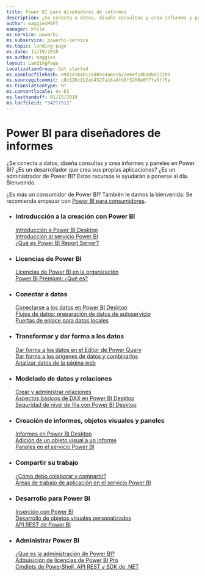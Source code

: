 ```yaml
---
title: Power BI para diseñadores de informes
description: ¿Se conecta a datos, diseña consultas y crea informes y paneles en Power BI? ¿Es un desarrollador que crea sus propias aplicaciones, o bien es un administrador de Power BI?
author: maggiesMSFT
manager: kfile
ms.service: powerbi
ms.subservice: powerbi-service
ms.topic: landing-page
ms.date: 11/19/2018
ms.author: maggies
layout: LandingPage
LocalizationGroup: Get started
ms.openlocfilehash: e9d1d1b40116d05e4a6ecb72e6efcd6a0bd27209
ms.sourcegitcommit: c8c126c1b2ab4527a16a4fb8f5208e0f7fa5ff5a
ms.translationtype: HT
ms.contentlocale: es-ES
ms.lasthandoff: 01/15/2019
ms.locfileid: "54277512"
---
```

# <a name="power-bi-for-report-designers"></a>Power BI para diseñadores de informes

¿Se conecta a datos, diseña consultas y crea informes y paneles en Power BI? ¿Es un desarrollador que crea sus propias aplicaciones? ¿Es un administrador de Power BI? Estos recursos le ayudarán a ponerse al día. Bienvenido.

¿Es más un consumidor de Power BI? También le damos la bienvenida. Se recomienda empezar con [Power BI para consumidores](consumer/power-bi-consumer-landing.md).

<ul class="panelContent cardsF"> 
              <li> 
                             <div class="cardSize"> 
                                           <div class="cardPadding"> 
                                                          <div class="card"> 
                                                                        <div class="cardText"> 
                                                                                      <h3>Introducción a la creación con Power BI</h3> 
                                                                                      <p></p>
                                                                                            <a href="desktop-what-is-desktop.md">Introducción a Power BI Desktop</a><br/> 
                                                                                            <a href="power-bi-overview.md">Introducción al servicio Power BI</a><br/> 
                                                                                            <a href="report-server/get-started.md">¿Qué es Power BI Report Server?</a>
                                                                        </div> 
                                                          </div> 
                                           </div> 
                             </div> 
              </li>
              <li> 
                             <div class="cardSize"> 
                                           <div class="cardPadding"> 
                                                          <div class="card"> 
                                                                        <div class="cardText"> 
                                                                                      <h3>Licencias de Power BI</h3> 
                                                                                      <p></p>
                                                                                            <a href="service-admin-licensing-organization.md">Licencias de Power BI en la organización</a><br/> 
                                                                                            <a href="service-premium.md">Power BI Premium: ¿Qué es?</a> 
                                                                        </div> 
                                                          </div> 
                                           </div> 
                             </div> 
              </li>
              <li> 
                             <div class="cardSize"> 
                                           <div class="cardPadding"> 
                                                          <div class="card"> 
                                                                        <div class="cardText"> 
                                                                                      <h3>Conectar a datos</h3> 
                                                                                      <p></p>
                                                                                            <a href="desktop-quickstart-connect-to-data.md">Conectarse a los datos en Power BI Desktop</a><br/> 
                                                                                            <a href="service-dataflows-overview.md">Flujos de datos: preparación de datos de autoservicio</a><br/> 
                                                                                            <a href="service-gateway-install.md">Puertas de enlace para datos locales</a>
                                                                        </div> 
                                                          </div> 
                                           </div> 
                             </div> 
              </li>
              <li> 
                             <div class="cardSize"> 
                                           <div class="cardPadding"> 
                                                          <div class="card"> 
                                                                        <div class="cardText"> 
                                                                                      <h3>Transformar y dar forma a los datos</h3> 
                                                                                      <p></p>
                                                                                            <a href="desktop-common-query-tasks.md">Dar forma a los datos en el Editor de Power Query</a><br/> 
                                                                                            <a href="desktop-shape-and-combine-data.md">Dar forma a los orígenes de datos y combinarlos</a><br/> 
                                                                                            <a href="desktop-tutorial-importing-and-analyzing-data-from-a-web-page.md">Analizar datos de la página web</a>
                                                                        </div> 
                                                          </div> 
                                           </div> 
                             </div> 
              </li>
              <li> 
                             <div class="cardSize"> 
                                           <div class="cardPadding"> 
                                                          <div class="card"> 
                                                                       <div class="cardText"> 
                                                                                      <h3>Modelado de datos y relaciones</h3> 
                                                                                      <p></p>
                                                                                            <a href="desktop-create-and-manage-relationships.md">Crear y administrar relaciones</a><br/>
                                                                                            <a href="desktop-quickstart-learn-dax-basics.md">Aspectos básicos de DAX en Power BI Desktop</a><br/> 
                                                                                            <a href="service-admin-rls.md">Seguridad de nivel de fila con Power BI Desktop</a> 
                                                                        </div> 
                                                          </div> 
                                           </div> 
                             </div> 
              </li>
              <li> 
                             <div class="cardSize"> 
                                           <div class="cardPadding"> 
                                                          <div class="card"> 
                                                                        <div class="cardText"> 
                                                                                      <h3>Creación de informes, objetos visuales y paneles</h3> 
                                                                                      <p></p>
                                                                                            <a href="desktop-report-view.md">Informes en Power BI Desktop</a><br/> 
                                                                                            <a href="power-bi-report-add-visualizations-i.md">Adición de un objeto visual a un informe</a><br/> 
                                                                                            <a href="service-dashboard-create.md">Paneles en el servicio Power BI</a>
                                                                        </div> 
                                                          </div> 
                                           </div> 
                             </div> 
              </li>
              <li> 
                             <div class="cardSize"> 
                                           <div class="cardPadding"> 
                                                          <div class="card"> 
                                                                        <div class="cardText"> 
                                                                                      <h3>Compartir su trabajo</h3> 
                                                                                      <p></p>
                                                                                            <a href="service-how-to-collaborate-distribute-dashboards-reports.md">¿Cómo debo colaborar y compartir?</a><br/>
                                                                                            <a href="service-create-workspaces.md">Áreas de trabajo de aplicación en el servicio Power BI</a> 
                                                                        </div> 
                                                          </div> 
                                           </div> 
                             </div> 
              </li>
              <li> 
                             <div class="cardSize"> 
                                           <div class="cardPadding"> 
                                                          <div class="card"> 
                                                                        <div class="cardText"> 
                                                                                      <h3>Desarrollo para Power BI</h3> 
                                                                                      <p></p>
                                                                                            <a href="developer/embedding.md">Inserción con Power BI</a><br/> 
                                                                                            <a href="developer/custom-visual-develop-tutorial.md">Desarrollo de objetos visuales personalizados</a><br/> 
                                                                                            <a href="https://docs.microsoft.com/rest/api/power-bi">API REST de Power BI</a>
                                                                        </div> 
                                                          </div> 
                                           </div> 
                             </div> 
              </li>
              <li> 
                             <div class="cardSize"> 
                                           <div class="cardPadding"> 
                                                          <div class="card"> 
                                                                        <div class="cardText"> 
                                                                                      <h3>Administrar Power BI</h3> 
                                                                                      <p></p>
                                                                                            <a href="service-admin-administering-power-bi-in-your-organization.md">¿Qué es la administración de Power BI?</a><br/> 
                                                                                            <a href="service-admin-purchasing-power-bi-pro.md">Adquisición de licencias de Power BI Pro</a><br/>
                                                                                            <a href="service-admin-reference.md">Cmdlets de PowerShell, API REST y SDK de .NET</a>
                                                                        </div> 
                                                          </div> 
                                           </div> 
                             </div> 
              </li>
</ul>



